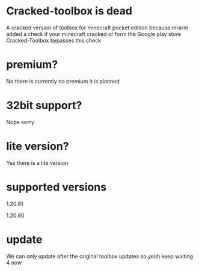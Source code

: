 # Cracked-toolbox is dead
A cracked version of toolbox for minecraft pocket edition because mrarm added a check if your minecraft cracked or form the Google play store Cracked-Toolbox bypasses this check 
# premium? 
No there is currently no premium it is planned
# 32bit support? 
Nope sorry 
# lite version? 
Yes there is a lite version
# supported versions
1.20.81

1.20.80
# update 
We can only update after the original toolbox updates so yeah keep waiting 4 now
